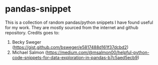 # pandas-snippet
This is a collection of random pandas/python snippets I have found useful for my work. They are mostly sourced from the internet and github repository. Credits goes to:
1. Becky Sweger (https://gist.github.com/bsweger/e5817488d161f37dcbd2)
2. Michael Salmon (https://medium.com/@msalmon00/helpful-python-code-snippets-for-data-exploration-in-pandas-b7c5aed5ecb9)
